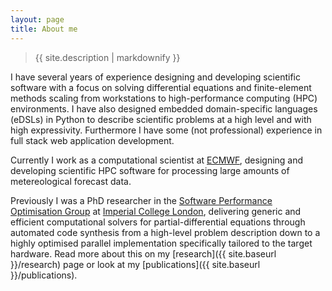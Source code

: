 ```yaml
---
layout: page
title: About me
---
```


> {{ site.description | markdownify }}

I have several years of experience designing and developing scientific
software with a focus on solving differential equations and finite-element
methods scaling from workstations to high-performance computing (HPC)
environments. I have also designed embedded domain-specific languages (eDSLs)
in Python to describe scientific problems at a high level and with high
expressivity. Furthermore I have some (not professional) experience in full
stack web application development.

Currently I work as a computational scientist at [ECMWF](http://ecmwf.int),
designing and developing scientific HPC software for processing large amounts
of metereological forecast data.

Previously I was a PhD researcher in the [Software Performance Optimisation
Group](https://spo.doc.ic.ac.uk/) at [Imperial College
London](http://www.imperial.ac.uk), delivering generic and efficient
computational solvers for partial-differential equations through automated
code synthesis from a high-level problem description down to a highly
optimised parallel implementation specifically tailored to the target
hardware. Read more about this on my [research]({{ site.baseurl }}/research)
page or look at my [publications]({{ site.baseurl }}/publications).
